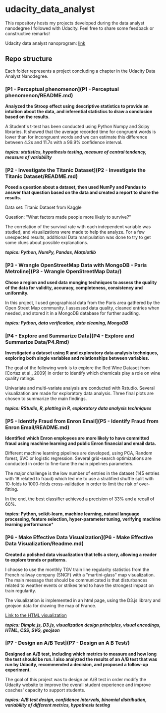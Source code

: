 # udacity_data_analyst

This repository hosts my projects developed during the data analyst nanodegree I followed with Udacity.
Feel free to share some feedback or constructive remarks!

Udacity data analyst nanoprogram: [link](https://www.udacity.com/course/data-analyst-nanodegree--nd002)


## Repo structure

Each folder represents a project concluding a chapter in the Udacity Data Analyst Nanodegree.

### [P1 - Perceptual phenomenon](P1 - Perceptual phenomenon/README.md)

**Analyzed the Stroop effect using descriptive statistics to provide an intuition about the data, and inferential statistics to draw a conclusion based on the results.**

A Student's t-test has been conducted using Python Numpy and Scipy libraries. It showed that the average recorded time for congruent words is lower than for incongruent words and we can estimate this difference between 4.2s and 11.7s with a 99.9% confidence interval.

***topics: statistics, hypothesis testing, measure of central tendency, measure of variability***

### [P2 - Investigate the Titanic Dataset](P2 - Investigate the Titanic Dataset/README.md)

**Posed a question about a dataset, then used NumPy and Pandas to answer that question based on the data and created a report to share the results.**

Data set: Titanic Dataset from Kaggle

Question: "What factors made people more likely to survive?"

The correlation of the survival rate with each independent variable was studied, and visualizations were made to help the analyze. For a few unexpected results, additional Data manipulation was done to try to get some clues about possible explanations.

***topics: Python, NumPy, Pandas, Matplotlib***

### [P3 - Wrangle OpenStreetMap Data with MongoDB - Paris Metroline](P3 - Wrangle OpenStreetMap Data/)

**Chose a region and used data munging techniques to assess the quality of the data for validity, accuracy, completeness, consistency and uniformity.**

In this project, I used geographical data from the Paris area gathered by the Open Street Map community. I assessed data quality, cleaned entries when needed, and stored it in a MongoDB database for further auditing.

***topics: Python, data verification, data cleaning, MongoDB***

### [P4 - Explore and Summarize Data](P4 - Explore and Summarize Data/P4.Rmd)

**Investigated a dataset using R and exploratory data analysis techniques, exploring both single variables and relationships between variables.**

The goal of the following work is to explore the Red Wine Dataset from [Cortez et al., 2009] in order to identify which chemicals play a role on wine quality ratings.

Univariate and multi-variate analysis are conducted with Rstudio. Several visualization are made for exploratory data analysis. Three final plots are chosen to summarize the main findings. 

***topics: RStudio, R, plotting in R, exploratory data analysis techniques***

### [P5 - Identify Fraud from Enron Email](P5 - Identify Fraud from Enron Email/README.md)

**Identified which Enron employees are more likely to have committed fraud using machine learning and public Enron financial and email data.**


Different machine learning pipelines are developed, using PCA, Random forest, SVC or logistic regression. Several grid-search optimizations are conducted in order to fine-tune the main pipelines parameters.

The major challenge is the low number of entries in the dataset (145 entries with 18 related to fraud) which led me to use a stratified shuffle split with 10-folds to 1000-folds cross-validation in order to limit the risk of over-fitting.

In the end, the best classifier achieved a precision of 33% and a recall of 60%.

**topics: Python, scikit-learn, machine learning, natural language processing, feature selection, hyper-parameter tuning, verifying machine learning performance***

### [P6 - Make Effective Data Visualization](P6 - Make Effective Data Visualization/Readme.md)

**Created a polished data visualization that tells a story, allowing a reader to explore trends or patterns.**

I choose to use the monthly TGV train line regularity statistics from the French railway company (SNCF) with a "martini-glass" map visualization. The main message that should be communicated is that disturbances related to weather events or strikes tend to have the strongest impact on train regularity.

The visualization is implemented in an html page, using the D3.js library and geojson data for drawing the map of France.

[Link to the HTML visualization](http://aureliengervasi.github.io/udacity_data_analist/P6/index.html)

***topics: Dimple.js, D3.js, visualization design principles, visual encodings, HTML, CSS, SVG, geojson***

### [P7 - Design an A/B Test](P7 - Design an A B Test/)

**Designed an A/B test, including which metrics to measure and how long the test should be run. I also analyzed the results of an A/B test that was run by Udacity, recommended a decision, and proposed a follow-up experiment.**

The goal of this project was to design an A/B test in order modify the Udacity website to improve the overall student experience and improve coaches' capacity to support students. 


***topics: A/B test design, confidence intervals, binomial distribution, variability of different metrics, hypothesis testing***
	